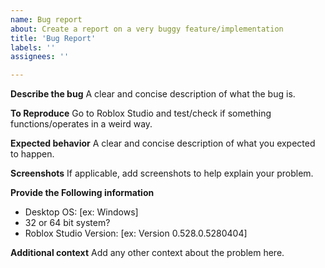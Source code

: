 ```yaml
---
name: Bug report
about: Create a report on a very buggy feature/implementation
title: 'Bug Report'
labels: ''
assignees: ''

---
```


**Describe the bug**
A clear and concise description of what the bug is.

**To Reproduce**
Go to Roblox Studio and test/check if something functions/operates in a weird way.

**Expected behavior**
A clear and concise description of what you expected to happen.

**Screenshots**
If applicable, add screenshots to help explain your problem.

**Provide the Following information**
 - Desktop OS: [ex: Windows]
 - 32 or 64 bit system?
 - Roblox Studio Version: [ex: Version 0.528.0.5280404]

**Additional context**
Add any other context about the problem here.
